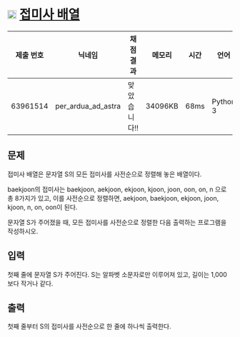 # <img width="20px"  src="https://d2gd6pc034wcta.cloudfront.net/tier/7.svg" class="solvedac-tier"> [접미사 배열](https://www.acmicpc.net/problem/11656) 

| 제출 번호 | 닉네임 | 채점 결과 | 메모리 | 시간 | 언어 | 코드 길이 |
|---|---|---|---|---|---|---|
|63961514|per_ardua_ad_astra|맞았습니다!! |34096KB|68ms|Python 3|254B|

## 문제
<p>접미사 배열은 문자열 S의 모든 접미사를 사전순으로 정렬해 놓은 배열이다.</p>

<p>baekjoon의 접미사는 baekjoon, aekjoon, ekjoon, kjoon, joon, oon, on, n 으로 총 8가지가 있고, 이를 사전순으로 정렬하면, aekjoon, baekjoon, ekjoon, joon, kjoon, n, on, oon이 된다.</p>

<p>문자열 S가 주어졌을 때, 모든 접미사를 사전순으로 정렬한 다음 출력하는 프로그램을 작성하시오.</p>

## 입력
<p>첫째 줄에 문자열 S가 주어진다. S는 알파벳 소문자로만 이루어져 있고, 길이는 1,000보다 작거나 같다.</p>

## 출력
<p>첫째 줄부터 S의 접미사를 사전순으로 한 줄에 하나씩 출력한다.</p>

